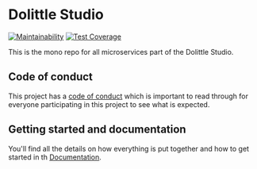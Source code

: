 # Dolittle Studio

[![Maintainability](https://api.codeclimate.com/v1/badges/fc7b668390ad120792a6/maintainability)](https://codeclimate.com/github/dolittle/Studio/maintainability)
[![Test Coverage](https://api.codeclimate.com/v1/badges/fc7b668390ad120792a6/test_coverage)](https://codeclimate.com/github/dolittle/Studio/test_coverage)

This is the mono repo for all microservices part of the Dolittle Studio.

## Code of conduct

This project has a [code of conduct](./CODE_OF_CONDUCT.md) which is important to read through
for everyone participating in this project to see what is expected.

## Getting started and documentation

You'll find all the details on how everything is put together and how to get started
in th [Documentation](./Documentation/README.md).
